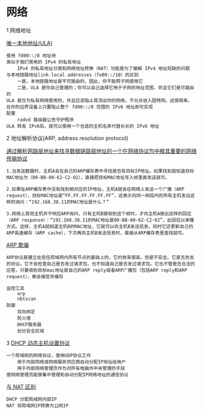 # 网络

1 网络地址

[唯一本地地址(ULA)](https://linux.cn/article-9434-1.html)

    使用 fd00::/8 地址块
    类似于我们常用的 IPv4 的私有地址
        IPv4 的私有地址分类和网络地址转换（NAT）功能是为了缓解 IPv4 地址短缺的问题
    与本地链路地址link-local addresses（fe80::/10）的区别
        一是，本地链路地址是不可路由的，因此，你不能跨子网使用它
        二是，ULA 是你自己管理的；你可以自己选择它用于子网的地址范围，并且它们是可路由的
    ULA 是仅为私有网络使用的，并且应该阻止其流出你的网络，不允许进入因特网。这很简单，在你的边界设备上只要阻止整个 fd00::/8 范围的 IPv6 地址即可实现
    配置
        radvd 路由器公告守护程序
    ULA 转发 IPv6后，就可以使用一个合适的主机名来代替长长的 IPv6 地址

2 地址解析协议(ARP, address resolution protocol)

[通过解析网路层地址来找寻数据链路层地址的一个在网络协议包中极其重要的网络传输协议](https://zh.wikipedia.org/wiki/%E5%9C%B0%E5%9D%80%E8%A7%A3%E6%9E%90%E5%8D%8F%E8%AE%AE)

    1.当发送数据时，主机A会在自己的ARP缓存表中寻找是否有目标IP地址。如果找到就知道目标MAC地址为（00-BB-00-62-C2-02），直接把目标MAC地址写入帧里面发送就可。

    2.如果在ARP缓存表中没有找到相对应的IP地址，主机A就会在网络上发送一个广播（ARP request），目标MAC地址是“FF.FF.FF.FF.FF.FF”，这表示向同一网段内的所有主机发出这样的询问：“192.168.38.11的MAC地址是什么？”

    3.网络上其他主机并不响应ARP询问，只有主机B接收到这个帧时，才向主机A做出这样的回应（ARP response）：“192.168.38.11的MAC地址是00-BB-00-62-C2-02”，此回应以单播方式。这样，主机A就知道主机B的MAC地址，它就可以向主机B发送信息。同时它还更新自己的ARP高速缓存（ARP cache），下次再向主机B发送信息时，直接从ARP缓存表里查找就可。

[ARP 欺骗](http://www.cnblogs.com/manue1/p/4462327.html)

    ARP协议是建立在信任局域网内所有节点的基础上的，它的效率很高。但是不安全。它是无状态的协议。它不会检查自己是否发过请求包，也不知道自己是否发过请求包。它也不管是否合法的应答，只要收到目标mac地址是自己的ARP reply或者ARP广播包（包括ARP reply和ARP request），都会接受并缓存

    监控工具
        arp
        nbtscan
    防御
        双向绑定
        防火墙
        DHCP服务器
        划分安全区域

3 [DHCP 动态主机设置协议](https://zh.wikipedia.org/wiki/%E5%8A%A8%E6%80%81%E4%B8%BB%E6%9C%BA%E8%AE%BE%E7%BD%AE%E5%8D%8F%E8%AE%AE)

    一个局域网的网络协议，使用UDP协议工作
        用于内部网络或网络服务供应商自动分配IP地址给用户
        用于内部网络管理员作为对所有电脑作中央管理的手段
    使网络管理员能够集中管理和自动分配IP网络地址的通信协议

[与 NAT 区别](https://www.zhihu.com/question/66893227)

    DHCP 分配局域网内部IP
    NAT 将局域网IP转换为公网IP
